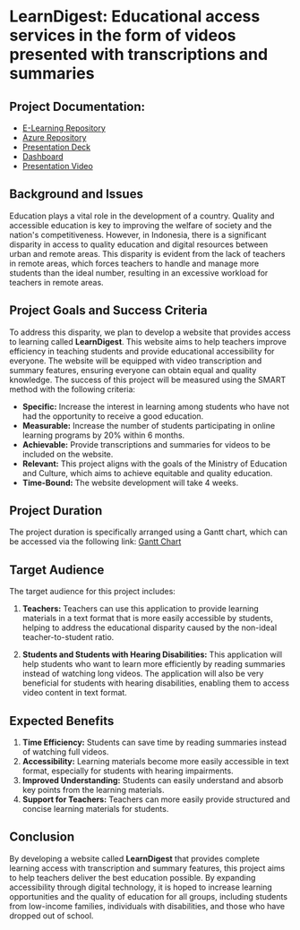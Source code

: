 

# **LearnDigest: Educational access services in the form of videos presented with transcriptions and summaries**

## Project Documentation:
- [E-Learning Repository](https://github.com/robbyulawal11/eLearning.git)
- [Azure Repository](https://github.com/fadhilelrizanda/AI11-function-azue.git)
- [Presentation Deck](https://github.com/nishrinarawi/learndigest/blob/aa92745946aa4d54266e4cafcd6615ab0a9b563e/Pitch%20Deck%20-%20Final%20Project%20Team%2011.pdf)
- [Dashboard](https://github.com/nishrinarawi/learndigest/tree/aa92745946aa4d54266e4cafcd6615ab0a9b563e/Dashboard)
- [Presentation Video](https://youtu.be/K7GueCRHWwo)

## **Background and Issues**

Education plays a vital role in the development of a country. Quality and accessible education is key to improving the welfare of society and the nation's competitiveness. However, in Indonesia, there is a significant disparity in access to quality education and digital resources between urban and remote areas. This disparity is evident from the lack of teachers in remote areas, which forces teachers to handle and manage more students than the ideal number, resulting in an excessive workload for teachers in remote areas.

## **Project Goals and Success Criteria**

To address this disparity, we plan to develop a website that provides access to learning called **LearnDigest**. This website aims to help teachers improve efficiency in teaching students and provide educational accessibility for everyone. The website will be equipped with video transcription and summary features, ensuring everyone can obtain equal and quality knowledge. The success of this project will be measured using the SMART method with the following criteria:

- **Specific:** Increase the interest in learning among students who have not had the opportunity to receive a good education.
- **Measurable:** Increase the number of students participating in online learning programs by 20% within 6 months.
- **Achievable:** Provide transcriptions and summaries for videos to be included on the website.
- **Relevant:** This project aligns with the goals of the Ministry of Education and Culture, which aims to achieve equitable and quality education.
- **Time-Bound:** The website development will take 4 weeks.

## **Project Duration**

The project duration is specifically arranged using a Gantt chart, which can be accessed via the following link: [Gantt Chart](https://docs.google.com/spreadsheets/d/15UsTWsStrUy0GojVssCKcWvJTFHuuNy1GkxiyHZbN6U/edit?usp=sharing)

## **Target Audience**

The target audience for this project includes:

1. **Teachers:** Teachers can use this application to provide learning materials in a text format that is more easily accessible by students, helping to address the educational disparity caused by the non-ideal teacher-to-student ratio.

2. **Students and Students with Hearing Disabilities:** This application will help students who want to learn more efficiently by reading summaries instead of watching long videos. The application will also be very beneficial for students with hearing disabilities, enabling them to access video content in text format.

## **Expected Benefits**

1. **Time Efficiency:** Students can save time by reading summaries instead of watching full videos.
2. **Accessibility:** Learning materials become more easily accessible in text format, especially for students with hearing impairments.
3. **Improved Understanding:** Students can easily understand and absorb key points from the learning materials.
4. **Support for Teachers:** Teachers can more easily provide structured and concise learning materials for students.

## **Conclusion**

By developing a website called **LearnDigest** that provides complete learning access with transcription and summary features, this project aims to help teachers deliver the best education possible. By expanding accessibility through digital technology, it is hoped to increase learning opportunities and the quality of education for all groups, including students from low-income families, individuals with disabilities, and those who have dropped out of school.
